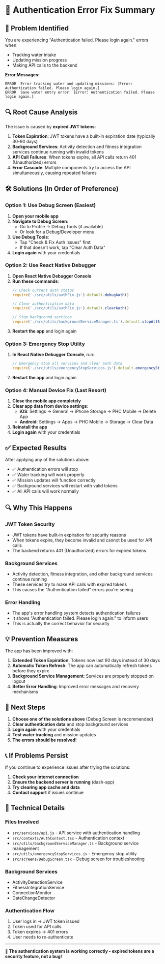 # 🔐 Authentication Error Fix Summary

## 🚨 **Problem Identified**

You are experiencing "Authentication failed. Please login again." errors when:
- Tracking water intake
- Updating mission progress
- Making API calls to the backend

**Error Messages:**
```
ERROR  Error tracking water and updating missions: [Error: Authentication failed. Please login again.]
ERROR  Save water entry error: [Error: Authentication failed. Please login again.]
```

## 🔍 **Root Cause Analysis**

The issue is caused by **expired JWT tokens**:

1. **Token Expiration**: JWT tokens have a built-in expiration date (typically 30-90 days)
2. **Background Services**: Activity detection and fitness integration services continue running with invalid tokens
3. **API Call Failures**: When tokens expire, all API calls return 401 (Unauthorized) errors
4. **Error Cascade**: Multiple components try to access the API simultaneously, causing repeated failures

## 🛠️ **Solutions (In Order of Preference)**

### **Option 1: Use Debug Screen (Easiest)**

1. **Open your mobile app**
2. **Navigate to Debug Screen**:
   - Go to Profile → Debug Tools (if available)
   - Or look for a Debug/Developer menu
3. **Use Debug Tools**:
   - Tap "Check & Fix Auth Issues" first
   - If that doesn't work, tap "Clear Auth Data"
4. **Login again** with your credentials

### **Option 2: Use React Native Debugger**

1. **Open React Native Debugger Console**
2. **Run these commands**:
   ```javascript
   // Check current auth status
   require('./src/utils/authFix.js').default.debugAuth()
   
   // Clear authentication data
   require('./src/utils/authFix.js').default.clearAuth()
   
   // Stop background services
   require('./src/utils/backgroundServiceManager.ts').default.stopAllServices()
   ```
3. **Restart the app** and login again

### **Option 3: Emergency Stop Utility**

1. **In React Native Debugger Console**, run:
   ```javascript
   // Emergency stop all services and clear auth data
   require('./src/utils/emergencyStopServices.js').default.emergencyStop()
   ```
2. **Restart the app** and login again

### **Option 4: Manual Device Fix (Last Resort)**

1. **Close the mobile app completely**
2. **Clear app data from device settings**:
   - **iOS**: Settings → General → iPhone Storage → PHC Mobile → Delete App
   - **Android**: Settings → Apps → PHC Mobile → Storage → Clear Data
3. **Reinstall the app**
4. **Login again** with your credentials

## ✅ **Expected Results**

After applying any of the solutions above:
- ✅ Authentication errors will stop
- ✅ Water tracking will work properly
- ✅ Mission updates will function correctly
- ✅ Background services will restart with valid tokens
- ✅ All API calls will work normally

## 🔍 **Why This Happens**

### **JWT Token Security**
- JWT tokens have built-in expiration for security reasons
- When tokens expire, they become invalid and cannot be used for API calls
- The backend returns 401 (Unauthorized) errors for expired tokens

### **Background Services**
- Activity detection, fitness integration, and other background services continue running
- These services try to make API calls with expired tokens
- This causes the "Authentication failed" errors you're seeing

### **Error Handling**
- The app's error handling system detects authentication failures
- It shows "Authentication failed. Please login again." to inform users
- This is actually the correct behavior for security

## 💡 **Prevention Measures**

The app has been improved with:

1. **Extended Token Expiration**: Tokens now last 90 days instead of 30 days
2. **Automatic Token Refresh**: The app can automatically refresh tokens before they expire
3. **Background Service Management**: Services are properly stopped on logout
4. **Better Error Handling**: Improved error messages and recovery mechanisms

## 🎯 **Next Steps**

1. **Choose one of the solutions above** (Debug Screen is recommended)
2. **Clear authentication data** and stop background services
3. **Login again** with your credentials
4. **Test water tracking** and mission updates
5. **The errors should be resolved!**

## 📞 **If Problems Persist**

If you continue to experience issues after trying the solutions:

1. **Check your internet connection**
2. **Ensure the backend server is running** (dash-app)
3. **Try clearing app cache and data**
4. **Contact support** if issues continue

## 🔧 **Technical Details**

### **Files Involved**
- `src/services/api.js` - API service with authentication handling
- `src/contexts/AuthContext.tsx` - Authentication context
- `src/utils/backgroundServiceManager.ts` - Background service management
- `src/utils/emergencyStopServices.js` - Emergency stop utility
- `src/screens/DebugScreen.tsx` - Debug screen for troubleshooting

### **Background Services**
- ActivityDetectionService
- FitnessIntegrationService
- ConnectionMonitor
- DateChangeDetector

### **Authentication Flow**
1. User logs in → JWT token issued
2. Token used for API calls
3. Token expires → 401 errors
4. User needs to re-authenticate

---

**🎉 The authentication system is working correctly - expired tokens are a security feature, not a bug!**
